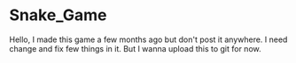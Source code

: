 # Snake_Game
Hello,
I made this game a few months ago but don't post it anywhere.
I need change and fix few things in it. But I wanna upload this to git for now.